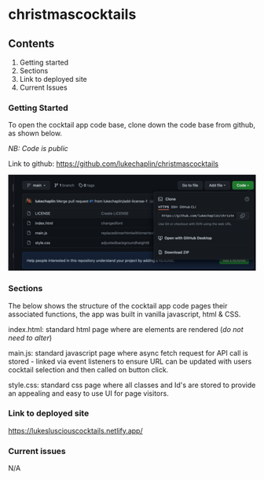 # christmascocktails

## Contents

1. Getting started
2. Sections
3. Link to deployed site
4. Current Issues

### Getting Started

To open the cocktail app code base, clone down the code base from github, as shown below.

_NB: Code is public_

Link to github: https://github.com/lukechaplin/christmascocktails

![](Screenshot1.png)

### Sections

The below shows the structure of the cocktail app code pages their associated functions, the app was built in vanilla javascript, html & CSS.

index.html: standard html page where are elements are rendered (_do not need to alter_)

main.js: standard javascript page where async fetch request for API call is stored - linked via event listeners to ensure URL can be updated with users cocktail selection and then called on button click.

style.css: standard css page where all classes and Id's are stored to provide an appealing and easy to use UI for page visitors.

### Link to deployed site

https://lukeslusciouscocktails.netlify.app/

### Current issues

N/A
